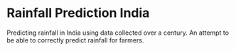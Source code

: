 # Rainfall Prediction India
Predicting rainfall in India using data collected over a century. An attempt to be able to correctly predict rainfall for farmers.
